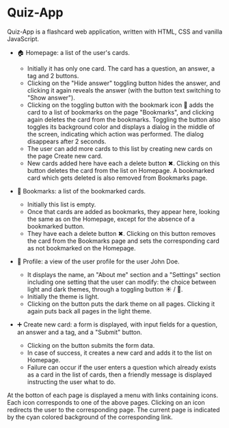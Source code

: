 # Quiz-App

Quiz-App is a flashcard web application, written with HTML, CSS and vanilla JavaScript.

- 🏠 Homepage: a list of the user's cards.
  - Initially it has only one card. The card has a question, an answer, a tag and 2 buttons.
  - Clicking on the "Hide answer" toggling button hides the answer, and clicking it again reveals the answer (with the button text switching to "Show answer").
  - Clicking on the toggling button with the bookmark icon 🔖 adds the card to a list of bookmarks on the page "Bookmarks", and clicking again deletes the card
  from the bookmarks. Toggling the button also toggles its background color and displays a dialog in the middle of the screen, indicating which action was performed.
  The dialog disappears after 2 seconds.
  - The user can add more cards to this list by creating new cards on the page Create new card.
  - New cards added here have each a delete button ✖. Clicking on this button deletes the card from the list on Homepage.
  A bookmarked card which gets deleted is also removed from Bookmarks page.

- 🔖 Bookmarks: a list of the bookmarked cards.
  - Initially this list is empty.
  - Once that cards are added as bookmarks, they appear here, looking the same as on the Homepage, except for the absence of a bookmarked button.
  - They have each a delete button ✖. Clicking on this button removes the card from the Bookmarks page and sets the corresponding card as not bookmarked
  on the Homepage.
  
- 👤 Profile: a view of the user profile for the user John Doe.
  - It displays the name, an "About me" section and a "Settings" section including one setting
  that the user can modify: the choice between light and dark themes, through a toggling button ☀️ / 🌙.
  - Initially the theme is light.
  - Clicking on the button puts the dark theme on all pages. Clicking it again puts back all pages in the light theme.

- ➕ Create new card: a form is displayed, with input fields for a question, an answer and a tag, and a "Submit" button.
  - Clicking on the button submits the form data.
  - In case of success, it creates a new card and adds it to the list on Homepage.
  - Failure can occur if the user enters a question which already exists as a card in the list of cards, then a friendly message is displayed
    instructing the user what to do.

At the botton of each page is displayed a menu with links containing icons. Each icon corresponds to one of the above pages.
Clicking on an icon redirects the user to the corresponding page. The current page is indicated by the cyan colored background of the corresponding link.
  
